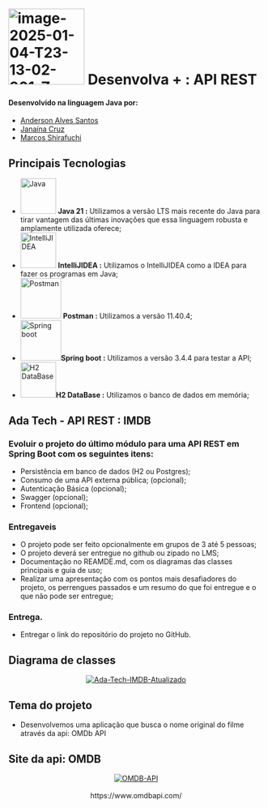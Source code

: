 # <a href="https://imgbb.com/"><img src="https://i.ibb.co/wNCRx9z/image-2025-01-04-T23-13-02-901-Z.png" alt="image-2025-01-04-T23-13-02-901-Z" border="0" width =150 heigth = 100></a> Desenvolva + : API REST

#### Desenvolvido na linguagem Java por:
- [Anderson Alves Santos](https://github.com/santos-anderson)
- [Janaína Cruz](https://github.com/JanaCruzS)
- [Marcos Shirafuchi](https://github.com/marcosfshirafuchi)

## Principais Tecnologias

- <img width="70px" src="https://cdn.jsdelivr.net/gh/devicons/devicon@latest/icons/java/java-original-wordmark.svg" title = "Java" /> <b>Java 21 :</b> Utilizamos a versão LTS mais recente do Java para tirar vantagem das últimas inovações que essa linguagem robusta e amplamente utilizada oferece;
- <img width="70px" src="https://cdn.jsdelivr.net/gh/devicons/devicon@latest/icons/intellij/intellij-original.svg" title = "IntelliJIDEA" /> <b>IntelliJIDEA :</b> Utilizamos o IntelliJIDEA como a IDEA para fazer os programas em Java;
- <img width="80px" src="https://cdn.jsdelivr.net/gh/devicons/devicon@latest/icons/postman/postman-original-wordmark.svg" title = "Postman"/> <b>Postman :</b> Utilizamos a versão 11.40.4;
- <img width="80px" src="https://cdn.jsdelivr.net/gh/devicons/devicon@latest/icons/spring/spring-original-wordmark.svg" title = "Spring boot"/><b>Spring boot :</b> Utilizamos a versão 3.4.4 para testar a API;
- <img width="70px" src="https://cdn.jsdelivr.net/gh/devicons/devicon@latest/icons/azuresqldatabase/azuresqldatabase-original.svg" title = "H2 DataBase" /><b>H2 DataBase :</b> Utilizamos o banco de dados em memória;



## Ada Tech - API REST : IMDB

### Evoluir o projeto do último módulo para uma API REST em Spring Boot com os seguintes itens:
- Persistência em banco de dados (H2 ou Postgres);
- Consumo de uma API externa pública; (opcional);
- Autenticação Básica (opcional);
- Swagger (opcional);
- Frontend (opcional);

### Entregaveis
- O projeto pode ser feito opcionalmente em grupos de 3 até 5 pessoas;
- O projeto deverá ser entregue no github ou zipado no LMS;
- Documentação no REAMDE.md, com os diagramas das classes principais e guia de uso;
- Realizar uma apresentação com os pontos mais desafiadores do projeto, os perrengues passados e um resumo do que foi entregue e o que não pode ser entregue;

### Entrega.
- Entregar o link do repositório do projeto no GitHub.

## Diagrama de classes
<p align = center>
<a href="https://ibb.co/zWDpZhr1"><img src="https://i.ibb.co/cKV0Qc1P/Ada-Tech-IMDB-Atualizado.jpg" alt="Ada-Tech-IMDB-Atualizado" border="0"></a>
</p>

## Tema do projeto
- Desenvolvemos uma aplicação que busca o nome original do filme através da api: OMDb API


## Site da api: OMDB
<p align = center>
<a href="https://ibb.co/FL5M2R4X"><img src="https://i.ibb.co/rRxSYD23/OMDB-API.png" alt="OMDB-API" border="0"></a><br><br>
  https://www.omdbapi.com/
</p>







